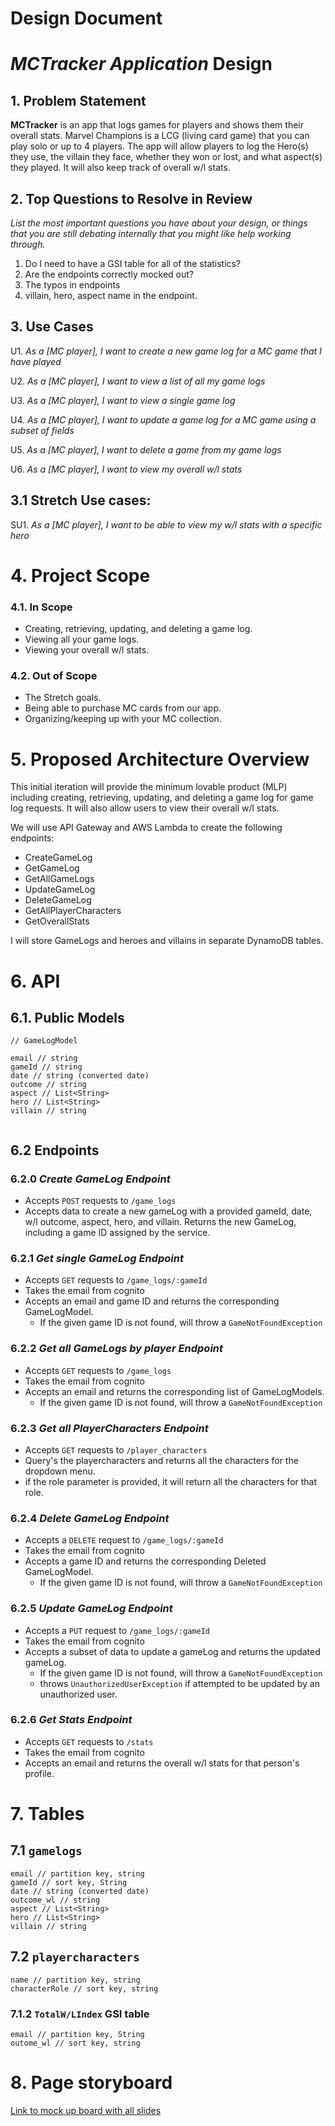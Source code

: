 # Design Document

# _MCTracker Application_ Design

## 1. Problem Statement

**MCTracker** is an app that logs games for players and shows them their overall stats. Marvel Champions is a LCG (living card game) that you can play solo or up to 4 players. The app will allow players to log the Hero(s) they use, 
the villain they face, whether they won or lost, and what aspect(s) they played. It will also keep track of overall 
w/l stats.

## 2. Top Questions to Resolve in Review

_List the most important questions you have about your design, or things that you are still debating internally that you might like help working through._

1. Do I need to have a GSI table for all of the statistics?
2. Are the endpoints correctly mocked out?
3. The typos in endpoints
4. villain, hero, aspect name in the endpoint.


## 3. Use Cases

U1. _As a [MC player], I want to create a new game log for a MC game that I have played_

U2. _As a [MC player], I want to view a list of all my game logs_

U3. _As a [MC player], I want to view a single game log_

U4. _As a [MC player], I want to update a game log for a MC game using a subset of fields_

U5. _As a [MC player], I want to delete a game from my game logs_

U6. _As a [MC player], I want to view my overall w/l stats_



## 3.1 Stretch Use cases:

SU1. _As a [MC player], I want to be able to view my w/l stats with a specific hero_



# 4. Project Scope

### 4.1. In Scope

- Creating, retrieving, updating, and deleting a game log.
- Viewing all your game logs.
- Viewing your overall w/l stats.


### 4.2. Out of Scope

- The Stretch goals.
- Being able to purchase MC cards from our app.
- Organizing/keeping up with your MC collection.

# 5. Proposed Architecture Overview

This initial iteration will provide the minimum lovable product (MLP) including creating, retrieving, updating,
and deleting a game log for game log requests. It will also allow users to view their overall w/l stats.

We will use API Gateway and AWS Lambda to create the following endpoints:
- CreateGameLog
- GetGameLog
- GetAllGameLogs
- UpdateGameLog
- DeleteGameLog
- GetAllPlayerCharacters
- GetOverallStats


I will store GameLogs and heroes and villains in separate DynamoDB tables.


# 6. API

## 6.1. Public Models

```
// GameLogModel
 
email // string 
gameId // string
date // string (converted date)
outcome // string
aspect // List<String>
hero // List<String>
villain // string


```


## 6.2 Endpoints

### 6.2.0 _Create GameLog Endpoint_
- Accepts `POST` requests to `/game_logs`
- Accepts data to create a new gameLog with a provided gameId, date, w/l outcome, aspect, hero,
  and villain. Returns the new GameLog, including a game ID assigned by the service.

### 6.2.1 _Get single GameLog Endpoint_
- Accepts `GET` requests to `/game_logs/:gameId`
- Takes the email from cognito
- Accepts an email and game ID and returns the corresponding GameLogModel.
    - If the given game ID is not found, will throw a `GameNotFoundException`

### 6.2.2 _Get all GameLogs by player Endpoint_
- Accepts `GET` requests to `/game_logs`
- Takes the email from cognito
- Accepts an email and returns the corresponding list of GameLogModels.
    - If the given game ID is not found, will throw a `GameNotFoundException`

### 6.2.3 _Get all PlayerCharacters Endpoint_
- Accepts `GET` requests to `/player_characters`
- Query's the playercharacters and returns all the characters for the dropdown menu.
- if the role parameter is provided, it will return all the characters for that role.

### 6.2.4 _Delete GameLog Endpoint_
- Accepts a `DELETE` request to `/game_logs/:gameId`
- Takes the email from cognito
- Accepts a game ID and returns the corresponding Deleted GameLogModel.
    - If the given game ID is not found, will throw a `GameNotFoundException`

### 6.2.5 _Update GameLog Endpoint_
- Accepts a `PUT` request to `/game_logs/:gameId`
- Takes the email from cognito
- Accepts a subset of data to update a gameLog and returns the updated gameLog.
    - If the given game ID is not found, will throw a `GameNotFoundException`
    - throws `UnauthorizedUserException` if attempted to be updated by an unauthorized user.

### 6.2.6 _Get Stats Endpoint_
- Accepts `GET` requests to `/stats`
- Takes the email from cognito
- Accepts an email and returns the overall w/l stats for that person's profile.



# 7. Tables


## 7.1 `gamelogs`
```
email // partition key, string
gameId // sort key, String
date // string (converted date)
outcome_wl // string
aspect // List<String>
hero // List<String>
villain // string

```

## 7.2 `playercharacters`
```
name // partition key, string
characterRole // sort key, string
```

### 7.1.2 `TotalW/LIndex` GSI table
```
email // partition key, String
outome_wl // sort key, string
```


# 8. Page storyboard

[Link to mock up board with all slides](https://jamboard.google.com/d/1rF50VtNMG0kGWcXDh3yenRobcF1Klmn7RgN8AbX6IkQ/viewer?f=0)